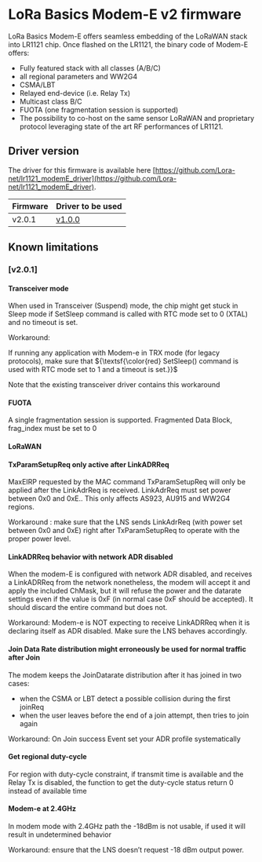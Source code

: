 # LoRa Basics Modem-E v2 firmware

LoRa Basics Modem-E offers seamless embedding of the LoRaWAN stack into LR1121 chip. Once flashed on the LR1121, the binary code of Modem-E offers:

- Fully featured stack with all classes (A/B/C)
- all regional parameters and WW2G4
- CSMA/LBT
- Relayed end-device (i.e. Relay Tx)
- Multicast class B/C
- FUOTA (one fragmentation session is supported)
- The possibility to co-host on the same sensor LoRaWAN and proprietary protocol leveraging state of the art RF performances of LR1121.

## Driver version

The driver for this firmware is available here [https://github.com/Lora-net/lr1121_modemE_driver](https://github.com/Lora-net/lr1121_modemE_driver).

| Firmware | Driver to be used                                                             |
| -------- | ----------------------------------------------------------------------------- |
| v2.0.1   | [v1.0.0](https://github.com/Lora-net/lr1121_modemE_driver/releases/tag/v1.0.0) |

## Known limitations

### [v2.0.1]

#### Transceiver mode

When used in Transceiver (Suspend) mode, the chip might get stuck in Sleep mode if SetSleep command is called with RTC mode set to 0 (XTAL) and no timeout is set.

Workaround:

If running any application with Modem-e in TRX mode (for legacy protocols), make sure that ${\textsf{\color{red} SetSleep() command is used with RTC mode set to 1 and a timeout is set.}}$

Note that the existing transceiver driver contains this workaround

#### FUOTA

A single fragmentation session is supported. Fragmented Data Block, frag_index must be set to 0

#### LoRaWAN

#### TxParamSetupReq only active after LinkADRReq

MaxEIRP requested by the MAC command TxParamSetupReq will only be applied after the LinkAdrReq is received. LinkAdrReq must set power between 0x0 and 0xE.. This only affects AS923, AU915 and WW2G4 regions.

Workaround : make sure that the LNS sends LinkAdrReq (with power set between 0x0 and 0xE) right after TxParamSetupReq to operate with the proper power level.

#### LinkADRReq behavior with network ADR disabled

When the modem-E is configured with network ADR disabled, and receives a LinkADRReq from the network nonetheless, the modem will accept it and apply the included ChMask, but it will refuse the power and the datarate settings even if the value is 0xF (in normal case 0xF should be accepted). It should discard the entire command but does not.

Workaround: Modem-e is NOT expecting to receive LinkADRReq when it is declaring itself as ADR disabled. Make sure the LNS behaves accordingly.

#### Join Data Rate distribution might erroneously be used for normal traffic after Join

The modem keeps the JoinDatarate distribution after it has joined in two cases:

- when the CSMA or LBT detect a possible collision during the first joinReq
- when the user leaves before the end of a join attempt, then tries to join again

Workaround: On Join success Event set your ADR profile systematically

#### Get regional duty-cycle

For region with duty-cycle constraint, if transmit time is available and the Relay Tx is disabled, the function to get the duty-cycle status return 0 instead of available time

#### Modem-e at 2.4GHz

In modem mode with 2.4GHz path the -18dBm is not usable, if used it will result in undetermined behavior

Workaround: ensure that the LNS doesn’t request -18 dBm output power.
